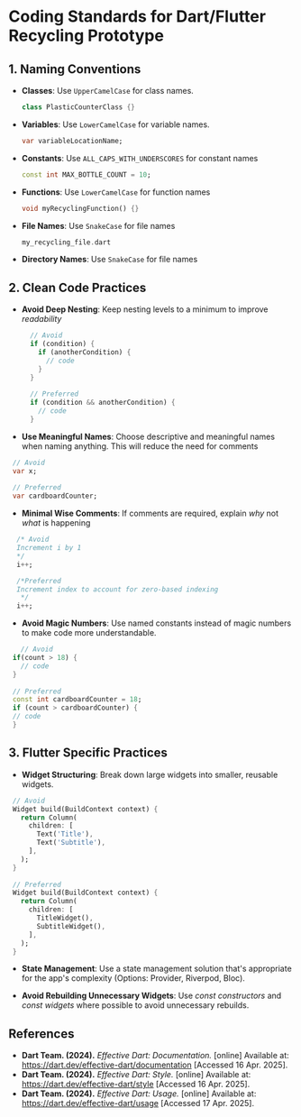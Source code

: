 # Coding Standards for Dart/Flutter Recycling Prototype

## 1. Naming Conventions

- **Classes**: Use `UpperCamelCase` for class names.
  ```dart
  class PlasticCounterClass {}
  ```

- **Variables**: Use `LowerCamelCase` for variable names.
  ```dart
  var variableLocationName;
  ```

- **Constants**: Use `ALL_CAPS_WITH_UNDERSCORES` for constant names
  ```dart
  const int MAX_BOTTLE_COUNT = 10;
  ```

- **Functions**: Use `LowerCamelCase` for function names
  ```dart
  void myRecyclingFunction() {}
  ```

- **File Names**: Use `SnakeCase` for file names
  ```dart
  my_recycling_file.dart
  ```

- **Directory Names**: Use `SnakeCase` for file names

## 2. Clean Code Practices

- **Avoid Deep Nesting**: Keep nesting levels to a minimum to improve _readability_
  ```dart
    // Avoid
    if (condition) {
      if (anotherCondition) {
        // code
      }
    }
    
    // Preferred
    if (condition && anotherCondition) {
      // code
    }
  ```
- **Use Meaningful Names**: Choose descriptive and meaningful names when naming anything. This will reduce the need for comments
 ```dart
  // Avoid
  var x;
  
  // Preferred
  var cardboardCounter;
  ```
- **Minimal Wise Comments**: If comments are required, explain _why_ not _what_ is happening
```dart
  /* Avoid
  Increment i by 1
  */
  i++;

  /*Preferred
  Increment index to account for zero-based indexing
   */
  i++; 
```

- **Avoid Magic Numbers**: Use named constants instead of magic numbers to make code more understandable.
 ```dart
    // Avoid
  if(count > 18) {
    // code
  }
  
  // Preferred
  const int cardboardCounter = 18;
  if (count > cardboardCounter) {
  // code
  }
  ```
## 3. Flutter Specific Practices
- **Widget Structuring**: Break down large widgets into smaller, reusable widgets.
 ```dart
  // Avoid
  Widget build(BuildContext context) {
    return Column(
      children: [
        Text('Title'),
        Text('Subtitle'),
      ],
    );
  }
  
  // Preferred
  Widget build(BuildContext context) {
    return Column(
      children: [
        TitleWidget(),
        SubtitleWidget(),
      ],
    );
  }
  ```
- **State Management**: Use a state management solution that's appropriate for the app's complexity (Options: Provider, Riverpod, Bloc).

- **Avoid Rebuilding Unnecessary Widgets**: Use _const constructors_ and _const widgets_ where possible to avoid unnecessary rebuilds.

## References 
- **Dart Team. (2024).** _Effective Dart: Documentation._ [online] Available at: https://dart.dev/effective-dart/documentation [Accessed 16 Apr. 2025].
- **Dart Team. (2024).** _Effective Dart: Style._ [online] Available at: https://dart.dev/effective-dart/style [Accessed 16 Apr. 2025].
- **Dart Team. (2024).** _Effective Dart: Usage._ [online] Available at: https://dart.dev/effective-dart/usage [Accessed 17 Apr. 2025].